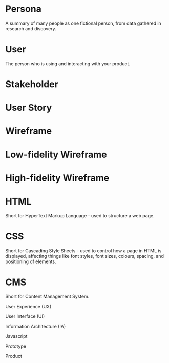 # Persona
A summary of many people as one fictional person, from data gathered in research and discovery.

# User
The person who is using and interacting with  your product.

# Stakeholder

# User Story

# Wireframe

# Low-fidelity Wireframe

# High-fidelity Wireframe

# HTML
Short for HyperText Markup Language - used to structure a web page.

# CSS
Short for Cascading Style Sheets - used to control how a page in HTML is displayed, affecting things like font styles, font sizes, colours, spacing, and positioning of elements.

# CMS
Short for Content Management System.

User Experience (UX)

User Interface (UI)

Information Architecture (IA)

Javascript

Prototype

Product
